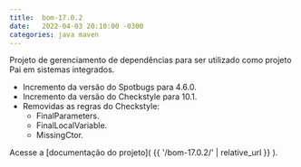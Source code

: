 ```yaml
---
title:  bom-17.0.2
date:   2022-04-03 20:10:00 -0300
categories: java maven
---
```

Projeto de gerenciamento de dependências para ser utilizado como projeto Pai em sistemas
integrados.

* Incremento da versão do Spotbugs para 4.6.0.
* Incremento da versão do Checkstyle para 10.1.
* Removidas as regras do Checkstyle:
    * FinalParameters.
    * FinalLocalVariable.
    * MissingCtor.

Acesse a [documentação do projeto]( {{ '/bom-17.0.2/' | relative_url }} ).
